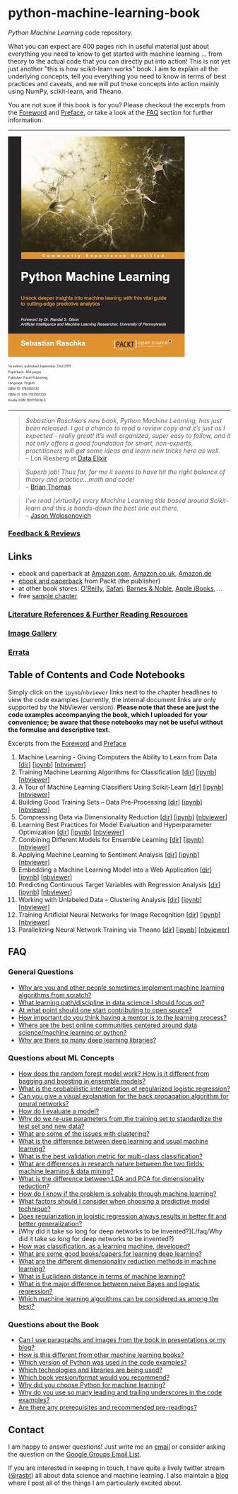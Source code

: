 # python-machine-learning-book

*Python Machine Learning* code repository.

What you can expect are 400 pages rich in useful material just about everything you need to know to get started with machine learning ... from theory to the actual code that you can directly put into action! This is not yet just another "this is how scikit-learn works" book. I aim to explain all the underlying concepts, tell you everything you need to know in terms of best practices and caveats, and
we will put those concepts into action mainly using NumPy, scikit-learn, and Theano.

You are not sure if this book is for you? Please checkout the excerpts from the [Foreword](./docs/foreword_ro.pdf) and [Preface](./docs/preface_sr.pdf), or take a look at the [FAQ](#faq) section for further information.

---

![](./images/pymle_cover_small.jpg)

<div style='font-size:0.6em;'>
<sup>1st edition, published September 23rd 2015<br>
Paperback: 454 pages<br>
Publisher: Packt Publishing<br>  
Language: English<br>
ISBN-10: 1783555130<br>  
ISBN-13: 978-1783555130<br>
Kindle ASIN: B00YSILNL0<br></div>

---
> *Sebastian Raschka’s new book, Python Machine Learning, has just been released. I got a chance to read a review copy and it’s just as I expected - really great! It’s well organized, super easy to follow, and it not only offers a good foundation for smart, non-experts, practitioners will get some ideas and learn new tricks here as well.*  
– Lon Riesberg at [Data Elixir](http://dataelixir.com/issues/55#start)

> *Superb job! Thus far, for me it seems to have hit the right balance of theory and practice…math and code!*   
– [Brian Thomas](http://sebastianraschka.com/blog/2015/writing-pymle.html#comment-2295668894)

> *I've read (virtually) every Machine Learning title based around Scikit-learn and this is hands-down the best one out there.*    
– [Jason Wolosonovich](https://www.linkedin.com/pulse/python-machine-learning-sebastian-raschka-review-jason-wolosonovich?trk=prof-post)

### [Feedback & Reviews](./docs/feedback.md)

## Links

- ebook and paperback at [Amazon.com](http://www.amazon.com/Python-Machine-Learning-Sebastian-Raschka/dp/1783555130/ref=sr_1_2?ie=UTF8&qid=1437754343&sr=8-2&keywords=python+machine+learning+essentials), [Amazon.co.uk](http://www.amazon.co.uk/Python-Machine-Learning-Sebastian-Raschka/dp/1783555130), [Amazon.de](http://www.amazon.de/s/ref=nb_sb_noss_2?__mk_de_DE=ÅMÅŽÕÑ&url=search-alias%3Daps&field-keywords=python+machine+learning)
- [ebook and paperback](https://www.packtpub.com/big-data-and-business-intelligence/python-machine-learning) from Packt (the publisher)
- at other book stores: [O'Reilly](http://shop.oreilly.com/product/9781783555130.do), [Safari](https://www.safaribooksonline.com/library/view/python-machine-learning/9781783555130/), [Barnes & Noble](http://www.barnesandnoble.com/w/python-machine-learning-essentials-sebastian-raschka/1121999969?ean=9781783555130), [Apple iBooks](https://itunes.apple.com/us/book/python-machine-learning/id1028207310?mt=11), ...
- free [sample chapter](http://www.slideshare.net/packtpub/python-machine-learning-sample-chapter)




### [Literature References & Further Reading Resources](./docs/references.md)

### [Image Gallery](./images/image_gallery/README.md)

### [Errata](./docs/errata.md)


## Table of Contents and Code Notebooks


Simply click on the `ipynb`/`nbviewer` links next to the chapter headlines to view the code examples (currently, the internal document links are only supported by the NbViewer version).
**Please note that these are just the code examples accompanying the book, which I uploaded for your convenience; be aware that these notebooks may not be useful without the formulae and descriptive text.**   


Excerpts from the [Foreword](./docs/foreword_ro.pdf) and [Preface](./docs/preface_sr.pdf)

1. Machine Learning - Giving Computers the Ability to Learn from Data [[dir](./code/ch01)] [[ipynb](./code/ch01/ch01.ipynb)] [[nbviewer](http://nbviewer.ipython.org/github/rasbt/python-machine-learning-book/blob/master/code/ch01/ch01.ipynb)]
2. Training Machine Learning Algorithms for Classification [[dir](./code/ch02)] [[ipynb](./code/ch02/ch02.ipynb)] [[nbviewer](http://nbviewer.ipython.org/github/rasbt/python-machine-learning-book/blob/master/code/ch02/ch02.ipynb)]
3. A Tour of Machine Learning Classifiers Using Scikit-Learn [[dir](./code/ch03)] [[ipynb](./code/ch03/ch03.ipynb)] [[nbviewer](http://nbviewer.ipython.org/github/rasbt/python-machine-learning-book/blob/master/code/ch03/ch03.ipynb)]
4. Building Good Training Sets – Data Pre-Processing [[dir](./code/ch04)] [[ipynb](./code/ch04/ch04.ipynb)] [[nbviewer](http://nbviewer.ipython.org/github/rasbt/python-machine-learning-book/blob/master/code/ch04/ch04.ipynb)]
5. Compressing Data via Dimensionality Reduction [[dir](./code/ch05)] [[ipynb](./code/ch05/ch05.ipynb)] [[nbviewer](http://nbviewer.ipython.org/github/rasbt/python-machine-learning-book/blob/master/code/ch05/ch05.ipynb)]
6. Learning Best Practices for Model Evaluation and Hyperparameter Optimization [[dir](./code/ch06)] [[ipynb](./code/ch06/ch06.ipynb)] [[nbviewer](http://nbviewer.ipython.org/github/rasbt/python-machine-learning-book/blob/master/code/ch06/ch06.ipynb)]
7. Combining Different Models for Ensemble Learning [[dir](./code/ch07)] [[ipynb](./code/ch07/ch07.ipynb)] [[nbviewer](http://nbviewer.ipython.org/github/rasbt/python-machine-learning-book/blob/master/code/ch07/ch07.ipynb)]
8. Applying Machine Learning to Sentiment Analysis [[dir](./code/ch08)] [[ipynb](./code/ch08/ch08.ipynb)] [[nbviewer](http://nbviewer.ipython.org/github/rasbt/python-machine-learning-book/blob/master/code/ch08/ch08.ipynb)]
9. Embedding a Machine Learning Model into a Web Application [[dir](./code/ch09)] [[ipynb](./code/ch09/ch09.ipynb)] [[nbviewer](http://nbviewer.ipython.org/github/rasbt/python-machine-learning-book/blob/master/code/ch09/ch09.ipynb)]
10. Predicting Continuous Target Variables with Regression Analysis [[dir](./code/ch10)] [[ipynb](./code/ch10/ch10.ipynb)] [[nbviewer](http://nbviewer.ipython.org/github/rasbt/python-machine-learning-book/blob/master/code/ch10/ch10.ipynb)]
11. Working with Unlabeled Data – Clustering Analysis [[dir](./code/ch11)] [[ipynb](./code/ch11/ch11.ipynb)] [[nbviewer](http://nbviewer.ipython.org/github/rasbt/python-machine-learning-book/blob/master/code/ch11/ch11.ipynb)]
12. Training Artificial Neural Networks for Image Recognition [[dir](./code/ch12)] [[ipynb](./code/ch12/ch12.ipynb)] [[nbviewer](http://nbviewer.ipython.org/github/rasbt/python-machine-learning-book/blob/master/code/ch12/ch12.ipynb)]
13. Parallelizing Neural Network Training via Theano [[dir](./code/ch13)] [[ipynb](./code/ch13/ch13.ipynb)] [[nbviewer](http://nbviewer.ipython.org/github/rasbt/python-machine-learning-book/blob/master/code/ch13/ch13.ipynb)]


## FAQ

### General Questions

- [Why are you and other people sometimes implement machine learning algorithms from scratch?](./faq/implementing-from-scratch.md)
- [What learning path/discipline in data science I should focus on?](./faq/data-science-career.md)
- [At what point should one start contributing to open source?](./open-source.md)
- [How important do you think having a mentor is to the learning process?](./mentor.md)
- [Where are the best online communities centered around data science/machine learning or python?](./ml-python-communities.md)
- [Why are there so many deep learning libraries?](./many-deeplearning-libs.md)

### Questions about ML Concepts

- [How does the random forest model work? How is it different from bagging and boosting in ensemble models?](./faq/bagging-boosting-rf.md)
- [What is the probabilistic interpretation of regularized logistic regression?](./faq/probablistic-logistic-regression.md)
- [Can you give a visual explanation for the back propagation algorithm for neural networks?](./faq/visual-backpropagation.md)
- [How do I evaluate a model?](./faq/evaluate-a-model.md)
- [Why do we re-use parameters from the training set to standardize the test set and new data?](./faq/standardize-param-reuse.md)
- [What are some of the issues with clustering?](./faq/issues-with-clustering.md)
- [What is the difference between deep learning and usual machine learning?](./faq/difference-deep-and-normal-learning.md)
- [What is the best validation metric for multi-class classification?](./faq/multiclass-metric.md)
- [What are differences in research nature between the two fields: machine learning & data mining?](./faq/datamining-vs-ml.md)
- [What is the difference between LDA and PCA for dimensionality reduction?](./faq/lda-vs-pca.md)
- [How do I know if the problem is solvable through machine learning?](./faq/ml-solvable.md)
- [What factors should I consider when choosing a predictive model technique?](./faq/choosing-technique.md)
- [Does regularization in logistic regression always results in better fit and better generalization?](./faq/regularized-logistic-regression-performance.md)
- [Why did it take so long for deep networks to be invented?](./faq/Why did it take so long for deep networks to be invented?)
- [How was classification, as a learning machine, developed?](./faq/classifier-history.md)
- [What are some good books/papers for learning deep learning?](./faq/deep-learning-resources.md)
- [What are the different dimensionality reduction methods in machine learning?](./faq/dimensionality-reduction.md)
- [What is Euclidean distance in terms of machine learning?](./faq/euclidean-distance.md)
- [What is the major difference between naive Bayes and logistic regression?](./faq/naive-bayes-vs-logistic-regression.md)
- [Which machine learning algorithms can be considered as among the best?](./faq/best-ml-algo.md)

### Questions about the Book

- [Can I use paragraphs and images from the book in presentations or my blog?](./faq/copyright.md)
- [How is this different from other machine learning books?](./faq/different.md)
- [Which version of Python was used in the code examples?](./faq/py2py3.md)
- [Which technologies and libraries are being used?](./faq/technologies.md)
- [Which book version/format would you recommend?](./faq/version.md)
- [Why did you choose Python for machine learning?](./faq/why-python.md)
- [Why do you use so many leading and trailing underscores in the code examples?](./faq/underscore-convention.md)
- [Are there any prerequisites and recommended pre-readings?](./faq/prerequisites.md)



## Contact

I am happy to answer questions! Just write me an [email](mailto:mail@sebastianraschka.com)
or consider asking the question on the [Google Groups Email List](https://groups.google.com/forum/#!forum/python-machine-learning-book).

If you are interested in keeping in touch, I have quite a lively twitter stream ([@rasbt](https://twitter.com/rasbt)) all about data science and machine learning. I also maintain a [blog](http://sebastianraschka.com/articles.html) where I post all of the things I am particularly excited about.
